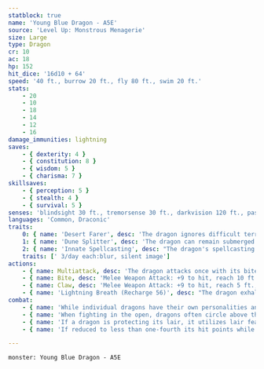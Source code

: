 ```yaml
---
statblock: true
name: 'Young Blue Dragon - A5E'
source: 'Level Up: Monstrous Menagerie'
size: Large
type: Dragon
cr: 10
ac: 18
hp: 152
hit_dice: '16d10 + 64'
speed: '40 ft., burrow 20 ft., fly 80 ft., swim 20 ft.'
stats:
    - 20
    - 10
    - 18
    - 14
    - 12
    - 16
damage_immunities: lightning
saves:
    - { dexterity: 4 }
    - { constitution: 8 }
    - { wisdom: 5 }
    - { charisma: 7 }
skillsaves:
    - { perception: 5 }
    - { stealth: 4 }
    - { survival: 5 }
senses: 'blindsight 30 ft., tremorsense 30 ft., darkvision 120 ft., passive Perception 18'
languages: 'Common, Draconic'
traits:
    0: { name: 'Desert Farer', desc: 'The dragon ignores difficult terrain or obscurement caused by sand or gravel, even while flying. Additionally, it ignores the effects of extreme heat.' }
    1: { name: 'Dune Splitter', desc: 'The dragon can remain submerged in sand and gravel for up to 4 hours. It has advantage on Stealth checks to hide in this way.' }
    2: { name: 'Innate Spellcasting', desc: "The dragon's spellcasting ability is Charisma (save DC 15). It can innately cast the following spells, requiring no material components." }
    traits: [' 3/day each:blur, silent image']
actions:
    - { name: Multiattack, desc: 'The dragon attacks once with its bite and twice with its claws.' }
    - { name: Bite, desc: 'Melee Weapon Attack: +9 to hit, reach 10 ft., one target. Hit: 21 (3d10 + 5) piercing damage plus 4 (1d8) lightning damage.' }
    - { name: Claw, desc: 'Melee Weapon Attack: +9 to hit, reach 5 ft., one target. Hit: 14 (2d8 + 5) slashing damage.' }
    - { name: 'Lightning Breath (Recharge 56)', desc: "The dragon exhales a 60-foot-long, 5-foot-wide line of lightning. Each creature in that area makes a DC 16 Dexterity saving throw, taking 44 (8d10) lightning damage on a failed save or half damage on a success. A creature that fails the save can't take reactions until the end of its next turn." }
combat:
    - { name: 'While individual dragons have their own personalities and tactics, most rely heavily on their breath weapons', desc: 'They use them whenever they can, preferably from maximum distance and while flying above their enemies.' }
    - { name: 'When fighting in the open, dragons often circle above their enemies as they wait for their breath weapons to recharge', desc: "They only close to melee if their enemies deal significant damage with ranged attacks, or if they can savage an enemy cut off from its allies. Once bloodied, dragons become more aggressive, attacking with bite and claws when their breath weapons aren't available." }
    - { name: 'If a dragon is protecting its lair, it utilizes lair features, traps, allies, and architecture such as escape tunnels to keep up a hit-and-run fight, reappearing only when it has a fully-recharged breath weapon', desc: 'If the dragon is forced into melee combat, it uses its bite and claws against a single foe. If it has legendary actions like Roar and Wing Attack, it uses them to disperse its other enemies.' }
    - { name: 'If reduced to less than one-fourth its hit points while fighting in the open, a dragon flies away', desc: 'However, it fights to the death to defend its lair, unless it can regain the upper hand through tricks or bargains.' }

---
```

```statblock
monster: Young Blue Dragon - A5E
```
